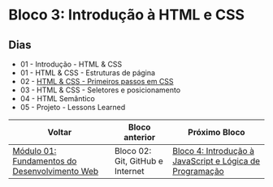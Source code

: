 # Bloco 3: Introdução à HTML e CSS

## Dias

- 01 - Introdução - HTML & CSS
- 01 - HTML & CSS - Estruturas de página
- 02 - [HTML & CSS - Primeiros passos em CSS](https://github.com/miguel5g/trybe/tree/documentacao/01-fundamentos/03-introducao-a-html-e-css/02-HTML%20%26%20CSS%20-%20Primeiros%20passos%20em%20CSS)
- 03 - HTML & CSS - Seletores e posicionamento
- 04 - HTML Semântico
- 05 - Projeto - Lessons Learned

| Voltar                                                                                                              | Bloco anterior                   | Próximo Bloco                                                                                                                                                                                                               |
| ------------------------------------------------------------------------------------------------------------------- | -------------------------------- | --------------------------------------------------------------------------------------------------------------------------------------------------------------------------------------------------------------------------- |
| [Módulo 01: Fundamentos do Desenvolvimento Web](https://github.com/miguel5g/trybe/tree/documentacao/01-fundamentos) | Bloco 02: Git, GitHub e Internet | [Bloco 4: Introdução à JavaScript e Lógica de Programação](https://github.com/miguel5g/trybe/tree/documentacao/01-fundamentos/04-Introdu%C3%A7%C3%A3o%20%C3%A0%20JavaScript%20e%20L%C3%B3gica%20de%20Programa%C3%A7%C3%A3o) |
